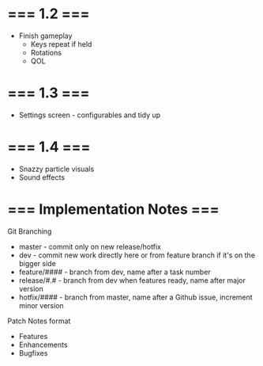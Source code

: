 # === 1.2 ===
* Finish gameplay
    * Keys repeat if held
    * Rotations
    * QOL

# === 1.3 ===
* Settings screen - configurables and tidy up

# === 1.4 ===
* Snazzy particle visuals
* Sound effects

# === Implementation Notes ===

Git Branching
* master - commit only on new release/hotfix
* dev - commit new work directly here or from feature branch if it's on the bigger side
* feature/#### - branch from dev, name after a task number
* release/#.# - branch from dev when features ready, name after major version
* hotfix/#### - branch from master, name after a Github issue, increment minor version

Patch Notes format
* Features
* Enhancements
* Bugfixes
